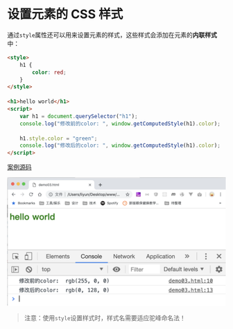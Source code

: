 # 设置元素的 CSS 样式

通过`style`属性还可以用来设置元素的样式，这些样式会添加在元素的**内联样式**中：

```html
<style>
    h1 {
        color: red;
    }
</style>

<h1>hello world</h1>
<script>
    var h1 = document.querySelector("h1");
    console.log("修改前的color: ", window.getComputedStyle(h1).color);

    h1.style.color = "green";
    console.log("修改后的color: ", window.getComputedStyle(h1).color);
</script>
```

[案例源码](./demo/dem01.html)

![](./images/01.png)

> 注意：使用`style`设置样式时，样式名需要适应驼峰命名法！
